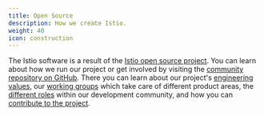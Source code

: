 ```yaml
---
title: Open Source
description: How we create Istio.
weight: 40
icon: construction
---
```


The Istio software is a result of the [Istio open source project](https://github.com/istio). You can learn about how we run our
project or get involved by visiting the [community repository on GitHub](https://github.com/istio/community). There you can learn about
our project's [engineering values](https://github.com/istio/community/blob/master/VALUES.md),
our [working groups](https://github.com/istio/community/blob/master/WORKING-GROUPS.md) which take care of different product areas,
the [different roles](https://github.com/istio/community/blob/master/ROLES.md) within our development community,
and how you can [contribute to the project](https://github.com/istio/community/blob/master/CONTRIBUTING.md).
